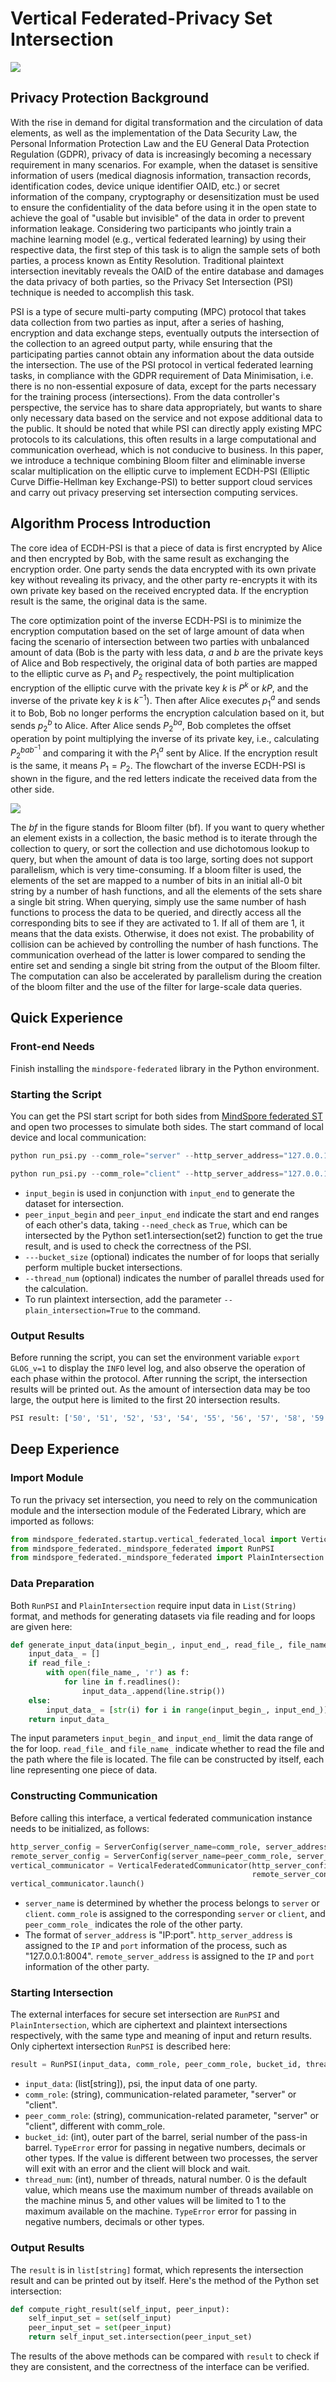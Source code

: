 # Vertical Federated-Privacy Set Intersection

<a href="https://gitee.com/mindspore/docs/blob/master/docs/federated/docs/source_en/private_set_intersection.md" target="_blank"><img src="https://mindspore-website.obs.cn-north-4.myhuaweicloud.com/website-images/master/resource/_static/logo_source_en.png"></a>

## Privacy Protection Background

With the rise in demand for digital transformation and the circulation of data elements, as well as the implementation of the Data Security Law, the Personal Information Protection Law and the EU General Data Protection Regulation (GDPR), privacy of data is increasingly becoming a necessary requirement in many scenarios. For example, when the dataset is sensitive information of users (medical diagnosis information, transaction records, identification codes, device unique identifier OAID, etc.) or secret information of the company, cryptography or desensitization must be used to ensure the confidentiality of the data before using it in the open state to achieve the goal of "usable but invisible" of the data in order to prevent information leakage. Considering two participants who jointly train a machine learning model (e.g., vertical federated learning) by using their respective data, the first step of this task is to align the sample sets of both parties, a process known as Entity Resolution. Traditional plaintext intersection inevitably reveals the OAID of the entire database and damages the data privacy of both parties, so the Privacy Set Intersection (PSI) technique is needed to accomplish this task.

PSI is a type of secure multi-party computing (MPC) protocol that takes data collection from two parties as input, after a series of hashing, encryption and data exchange steps, eventually outputs the intersection of the collection to an agreed output party, while ensuring that the participating parties cannot obtain any information about the data outside the intersection. The use of the PSI protocol in vertical federated learning tasks, in compliance with the GDPR requirement of Data Minimisation, i.e. there is no non-essential exposure of data, except for the parts necessary for the training process (intersections). From the data controller's perspective, the service has to share data appropriately, but wants to share only necessary data based on the service and not expose additional data to the public. It should be noted that while PSI can directly apply existing MPC protocols to its calculations, this often results in a large computational and communication overhead, which is not conducive to business. In this paper, we introduce a technique combining Bloom filter and eliminable inverse scalar multiplication on the elliptic curve to implement ECDH-PSI (Elliptic Curve Diffie-Hellman key Exchange-PSI) to better support cloud services and carry out privacy preserving set intersection computing services.

## Algorithm Process Introduction

The core idea of ECDH-PSI is that a piece of data is first encrypted by Alice and then encrypted by Bob, with the same result as exchanging the encryption order. One party sends the data encrypted with its own private key without revealing its privacy, and the other party re-encrypts it with its own private key based on the received encrypted data. If the encryption result is the same, the original data is the same.

The core optimization point of the inverse ECDH-PSI is to minimize the encryption computation based on the set of large amount of data when facing the scenario of intersection between two parties with unbalanced amount of data (Bob is the party with less data, $a$ and $b$ are the private keys of Alice and Bob respectively, the original data of both parties are mapped to the elliptic curve as $P_1$ and $P_2$ respectively, the point multiplication encryption of the elliptic curve with the private key $k$ is $P^k$ or $kP$, and the inverse of the private key $k$ is $k^{-1}$). Then after Alice executes $p_1^a$ and sends it to Bob, Bob no longer performs the encryption calculation based on it, but sends $p_2^b$ to Alice. After Alice sends $P_2^{ba}$, Bob completes the offset operation by point multiplying the inverse of its private key, i.e., calculating $P_2^{bab^{-1}}$ and comparing it with the $P_1^a$ sent by Alice. If the encryption result is the same, it means $P_1=P_2$. The flowchart of the inverse ECDH-PSI is shown in the figure, and the red letters indicate the received data from the other side.

![](https://gitee.com/mindspore/docs/blob/master/docs/federated/docs/source_zh_cn/images/inverse_ecdh_psi_flow.png)

The $bf$ in the figure stands for Bloom filter (bf). If you want to query whether an element exists in a collection, the basic method is to iterate through the collection to query, or sort the collection and use dichotomous lookup to query, but when the amount of data is too large, sorting does not support parallelism, which is very time-consuming. If a bloom filter is used, the elements of the set are mapped to a number of bits in an initial all-0 bit string by a number of hash functions, and all the elements of the sets share a single bit string. When querying, simply use the same number of hash functions to process the data to be queried, and directly access all the corresponding bits to see if they are activated to 1. If all of them are 1, it means that the data exists. Otherwise, it does not exist. The probability of collision can be achieved by controlling the number of hash functions. The communication overhead of the latter is lower compared to sending the entire set and sending a single bit string from the output of the Bloom filter. The computation can also be accelerated by parallelism during the creation of the bloom filter and the use of the filter for large-scale data queries.

## Quick Experience

### Front-end Needs

Finish installing the `mindspore-federated` library in the Python environment.

### Starting the Script

You can get the PSI start script for both sides from [MindSpore federated ST](https://gitee.com/mindspore/federated/blob/master/tests/st/psi/run_psi.py) and open two processes to simulate both sides. The start command of local device and local communication:

```python
python run_psi.py --comm_role="server" --http_server_address="127.0.0.1:8004" --remote_server_address="127.0.0.1:8005" --input_begin=1 --input_end=100

python run_psi.py --comm_role="client" --http_server_address="127.0.0.1:8005" --remote_server_address="127.0.0.1:8004" --input_begin=50 --input_end=150
```

- `input_begin` is used in conjunction with `input_end` to generate the dataset for intersection.
- `peer_input_begin` and `peer_input_end` indicate the start and end ranges of each other's data, taking `--need_check` as `True`, which can be intersected by the Python set1.intersection(set2) function to get the true result, and is used to check the correctness of the PSI.
- `---bucket_size` (optional) indicates the number of for loops that serially perform multiple bucket intersections.
- `--thread_num` (optional) indicates the number of parallel threads used for the calculation.
- To run plaintext intersection, add the parameter `--plain_intersection=True` to the command.

### Output Results

Before running the script, you can set the environment variable `export GLOG_v=1` to display the `INFO` level log, and also observe the operation of each phase within the protocol. After running the script, the intersection results will be printed out. As the amount of intersection data may be too large, the output here is limited to the first 20 intersection results.

```bash
PSI result: ['50', '51', '52', '53', '54', '55', '56', '57', '58', '59', '60', '61', '62', '63', '64', '65', '66', '67', '68', '69'] (display limit: 20)
```

## Deep Experience

### Import Module

To run the privacy set intersection, you need to rely on the communication module and the intersection module of the Federated Library, which are imported as follows:

```python
from mindspore_federated.startup.vertical_federated_local import VerticalFederatedCommunicator, ServerConfig
from mindspore_federated._mindspore_federated import RunPSI
from mindspore_federated._mindspore_federated import PlainIntersection
```

### Data Preparation

Both `RunPSI` and `PlainIntersection` require input data in `List(String)` format, and methods for generating datasets via file reading and for loops are given here:

```python
def generate_input_data(input_begin_, input_end_, read_file_, file_name_):
    input_data_ = []
    if read_file_:
        with open(file_name_, 'r') as f:
            for line in f.readlines():
                input_data_.append(line.strip())
    else:
        input_data_ = [str(i) for i in range(input_begin_, input_end_)]
    return input_data_
```

The input parameters `input_begin_` and `input_end_` limit the data range of the for loop. `read_file_` and `file_name_` indicate whether to read the file and the path where the file is located. The file can be constructed by itself, each line representing one piece of data.

### Constructing Communication

Before calling this interface, a vertical federated communication instance needs to be initialized, as follows:

```python
http_server_config = ServerConfig(server_name=comm_role, server_address=http_server_address)
remote_server_config = ServerConfig(server_name=peer_comm_role, server_address=remote_server_address)
vertical_communicator = VerticalFederatedCommunicator(http_server_config=http_server_config,
                                                      remote_server_config=remote_server_config)
vertical_communicator.launch()
```

- `server_name` is determined by whether the process belongs to `server` or `client`. `comm_role` is assigned to the corresponding `server` or `client`, and `peer_comm_role_` indicates the role of the other party.
- The format of `server_address` is "IP:port". `http_server_address` is assigned to the `IP` and `port` information of the process, such as "127.0.0.1:8004". `remote_server_address` is assigned to the `IP` and `port` information of the other party.

### Starting Intersection

The external interfaces for secure set intersection are `RunPSI` and `PlainIntersection`, which are ciphertext and plaintext intersections respectively, with the same type and meaning of input and return results. Only ciphertext intersection `RunPSI` is described here:

```python
result = RunPSI(input_data, comm_role, peer_comm_role, bucket_id, thread_num)
```

- `input_data`: (list[string]), psi, the input data of one party.
- `comm_role`: (string), communication-related parameter, "server" or "client".
- `peer_comm_role`: (string), communication-related parameter, "server" or "client", different with comm_role.
- `bucket_id`: (int), outer part of the barrel, serial number of the pass-in barrel. `TypeError` error for passing in negative numbers, decimals or other types. If the value is different between two processes, the server will exit with an error and the client will block and wait.
- `thread_num`: (int), number of threads, natural number. 0 is the default value, which means use the maximum number of threads available on the machine minus 5, and other values will be limited to 1 to the maximum available on the machine. `TypeError` error for passing in negative numbers, decimals or other types.

### Output Results

The `result` is in `list[string]` format, which represents the intersection result and can be printed out by itself. Here's the method of the Python set intersection:

```python
def compute_right_result(self_input, peer_input):
    self_input_set = set(self_input)
    peer_input_set = set(peer_input)
    return self_input_set.intersection(peer_input_set)
```

The results of the above methods can be compared with `result` to check if they are consistent, and the correctness of the interface can be verified.
